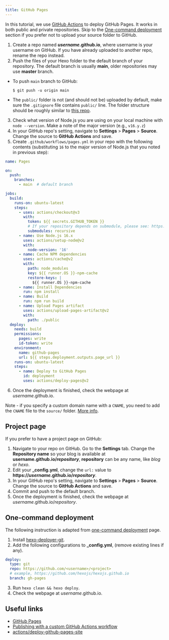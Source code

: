 ```yaml
---
title: GitHub Pages
---
```


In this tutorial, we use [GitHub Actions](https://docs.github.com/en/actions) to deploy GitHub Pages. It works in both public and private repositories. Skip to the [One-command deployment](#One-command-deployment) section if you prefer not to upload your source folder to GitHub.

1. Create a repo named <b>*username*.github.io</b>, where username is your username on GitHub. If you have already uploaded to another repo, rename the repo instead.
2. Push the files of your Hexo folder to the default branch of your repository. The default branch is usually **main**, older repositories may use **master** branch.
  - To push `main` branch to GitHub:

    ```
    $ git push -u origin main
    ```
  - The `public/` folder is not (and should not be) uploaded by default, make sure the `.gitignore` file contains `public/` line. The folder structure should be roughly similar to [this repo](https://github.com/hexojs/hexo-starter).

3. Check what version of Node.js you are using on your local machine with `node --version`. Make a note of the major version (e.g., `v16.y.z`)
4. In your GitHub repo's setting, navigate to **Settings** > **Pages** > **Source**. Change the source to **GitHub Actions** and save.
5. Create `.github/workflows/pages.yml` in your repo with the following contents (substituting `16` to the major version of Node.js that you noted in previous step):

```yml .github/workflows/pages.yml
name: Pages

on:
  push:
    branches:
      - main  # default branch

jobs:
  build:
    runs-on: ubuntu-latest
    steps:
      - uses: actions/checkout@v3
        with:
          token: ${{ secrets.GITHUB_TOKEN }}
          # If your repository depends on submodule, please see: https://github.com/actions/checkout
          submodules: recursive
      - name: Use Node.js 16.x
        uses: actions/setup-node@v2
        with:
          node-version: '16'
      - name: Cache NPM dependencies
        uses: actions/cache@v2
        with:
          path: node_modules
          key: ${{ runner.OS }}-npm-cache
          restore-keys: |
            ${{ runner.OS }}-npm-cache
      - name: Install Dependencies
        run: npm install
      - name: Build
        run: npm run build
      - name: Upload Pages artifact
        uses: actions/upload-pages-artifact@v2
        with:
          path: ./public
  deploy:
    needs: build
    permissions:
      pages: write
      id-token: write
    environment:
      name: github-pages
      url: ${{ steps.deployment.outputs.page_url }}
    runs-on: ubuntu-latest
    steps:
      - name: Deploy to GitHub Pages
        id: deployment
        uses: actions/deploy-pages@v2
```

6. Once the deployment is finished, check the webpage at *username*.github.io.

Note - if you specify a custom domain name with a `CNAME`, you need to add the `CNAME` file to the `source/` folder. [More info](https://docs.github.com/en/pages/configuring-a-custom-domain-for-your-github-pages-site/managing-a-custom-domain-for-your-github-pages-site).

## Project page

If you prefer to have a project page on GitHub:

1. Navigate to your repo on GitHub. Go to the **Settings** tab. Change the **Repository name** so your blog is available at <b>username.github.io/*repository*</b>,  **repository** can be any name, like *blog* or *hexo*.
2. Edit your **_config.yml**, change the `url:` value to <b>https://*username*.github.io/*repository*</b>.
3. In your GitHub repo's setting, navigate to **Settings** > **Pages** > **Source**. Change the source to **GitHub Actions** and save.
4. Commit and push to the default branch.
4. Once the deployment is finished, check the webpage at *username*.github.io/*repository*.

## One-command deployment

The following instruction is adapted from [one-command deployment](/docs/one-command-deployment) page.

1. Install [hexo-deployer-git](https://github.com/hexojs/hexo-deployer-git).
2. Add the following configurations to **_config.yml**, (remove existing lines if any).

  ``` yml
  deploy:
    type: git
    repo: https://github.com/<username>/<project>
    # example, https://github.com/hexojs/hexojs.github.io
    branch: gh-pages
  ```

3. Run `hexo clean && hexo deploy`.
4. Check the webpage at *username*.github.io.

## Useful links

- [GitHub Pages](https://docs.github.com/en/pages)
- [Publishing with a custom GitHub Actions workflow](https://docs.github.com/en/pages/getting-started-with-github-pages/configuring-a-publishing-source-for-your-github-pages-site#publishing-with-a-custom-github-actions-workflow)
- [actions/deploy-github-pages-site](https://github.com/marketplace/actions/deploy-github-pages-site)
